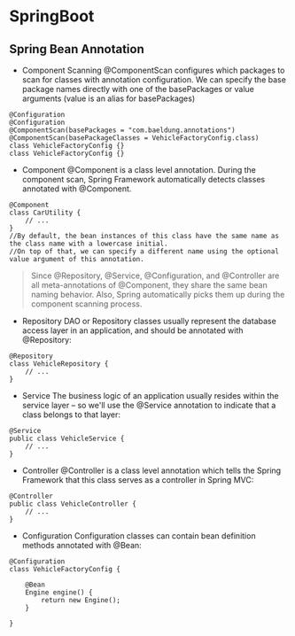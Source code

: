# SpringBoot

## Spring Bean Annotation
- Component Scanning
@ComponentScan configures which packages to scan for classes with annotation configuration. We can specify the base package names directly with one of the basePackages or value arguments (value is an alias for basePackages)
```
@Configuration                                                      @Configuration
@ComponentScan(basePackages = "com.baeldung.annotations")           @ComponentScan(basePackageClasses = VehicleFactoryConfig.class)
class VehicleFactoryConfig {}                                       class VehicleFactoryConfig {}
```
- Component
@Component is a class level annotation. During the component scan, Spring Framework automatically detects classes annotated with @Component.
```
@Component
class CarUtility {
    // ...
}
//By default, the bean instances of this class have the same name as the class name with a lowercase initial. 
//On top of that, we can specify a different name using the optional value argument of this annotation.
```
> Since @Repository, @Service, @Configuration, and @Controller are all meta-annotations of @Component, they share the same bean naming behavior. Also, Spring automatically picks them up during the component scanning process.

- Repository
DAO or Repository classes usually represent the database access layer in an application, and should be annotated with @Repository:
```
@Repository
class VehicleRepository {
    // ...
}
```
- Service
The business logic of an application usually resides within the service layer – so we'll use the @Service annotation to indicate that a class belongs to that layer:
```
@Service
public class VehicleService {
    // ...    
}
```
- Controller
@Controller is a class level annotation which tells the Spring Framework that this class serves as a controller in Spring MVC:
```
@Controller
public class VehicleController {
    // ...
}
```
- Configuration
Configuration classes can contain bean definition methods annotated with @Bean:
```
@Configuration
class VehicleFactoryConfig {
 
    @Bean
    Engine engine() {
        return new Engine();
    }
 
}
```
